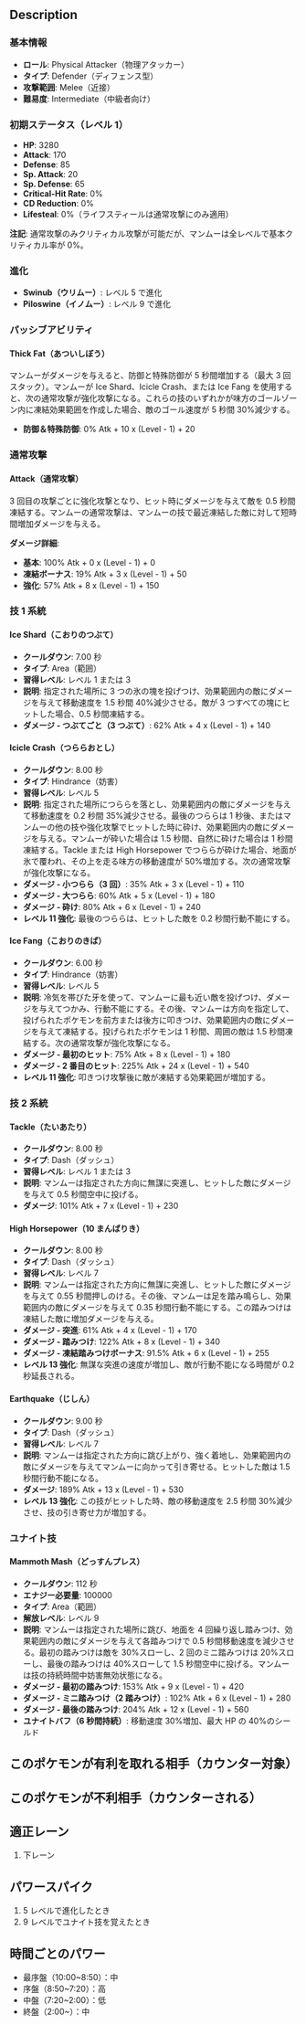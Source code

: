 ## Description

### 基本情報

- **ロール**: Physical Attacker（物理アタッカー）
- **タイプ**: Defender（ディフェンス型）
- **攻撃範囲**: Melee（近接）
- **難易度**: Intermediate（中級者向け）

### 初期ステータス（レベル 1）

- **HP**: 3280
- **Attack**: 170
- **Defense**: 85
- **Sp. Attack**: 20
- **Sp. Defense**: 65
- **Critical-Hit Rate**: 0%
- **CD Reduction**: 0%
- **Lifesteal**: 0%（ライフスティールは通常攻撃にのみ適用）

**注記**: 通常攻撃のみクリティカル攻撃が可能だが、マンムーは全レベルで基本クリティカル率が 0%。

### 進化

- **Swinub（ウリムー）**: レベル 5 で進化
- **Piloswine（イノムー）**: レベル 9 で進化

### パッシブアビリティ

#### Thick Fat（あついしぼう）

マンムーがダメージを与えると、防御と特殊防御が 5 秒間増加する（最大 3 回スタック）。マンムーが Ice Shard、Icicle Crash、または Ice Fang を使用すると、次の通常攻撃が強化攻撃になる。これらの技のいずれかが味方のゴールゾーン内に凍結効果範囲を作成した場合、敵のゴール速度が 5 秒間 30%減少する。

- **防御＆特殊防御**: 0% Atk + 10 x (Level - 1) + 20

### 通常攻撃

#### Attack（通常攻撃）

3 回目の攻撃ごとに強化攻撃となり、ヒット時にダメージを与えて敵を 0.5 秒間凍結する。マンムーの通常攻撃は、マンムーの技で最近凍結した敵に対して短時間増加ダメージを与える。

**ダメージ詳細**:

- **基本**: 100% Atk + 0 x (Level - 1) + 0
- **凍結ボーナス**: 19% Atk + 3 x (Level - 1) + 50
- **強化**: 57% Atk + 8 x (Level - 1) + 150

### 技 1 系統

#### Ice Shard（こおりのつぶて）

- **クールダウン**: 7.00 秒
- **タイプ**: Area（範囲）
- **習得レベル**: レベル 1 または 3
- **説明**: 指定された場所に 3 つの氷の塊を投げつけ、効果範囲内の敵にダメージを与えて移動速度を 1.5 秒間 40%減少させる。敵が 3 つすべての塊にヒットした場合、0.5 秒間凍結する。
- **ダメージ - つぶてごと（3 つぶて）**: 62% Atk + 4 x (Level - 1) + 140

#### Icicle Crash（つららおとし）

- **クールダウン**: 8.00 秒
- **タイプ**: Hindrance（妨害）
- **習得レベル**: レベル 5
- **説明**: 指定された場所につららを落とし、効果範囲内の敵にダメージを与えて移動速度を 0.2 秒間 35%減少させる。最後のつららは 1 秒後、またはマンムーの他の技や強化攻撃でヒットした時に砕け、効果範囲内の敵にダメージを与える。マンムーが砕いた場合は 1.5 秒間、自然に砕けた場合は 1 秒間凍結する。Tackle または High Horsepower でつららが砕けた場合、地面が氷で覆われ、その上を走る味方の移動速度が 50%増加する。次の通常攻撃が強化攻撃になる。
- **ダメージ - 小つらら（3 回）**: 35% Atk + 3 x (Level - 1) + 110
- **ダメージ - 大つらら**: 60% Atk + 5 x (Level - 1) + 180
- **ダメージ - 砕け**: 80% Atk + 6 x (Level - 1) + 240
- **レベル 11 強化**: 最後のつららは、ヒットした敵を 0.2 秒間行動不能にする。

#### Ice Fang（こおりのきば）

- **クールダウン**: 6.00 秒
- **タイプ**: Hindrance（妨害）
- **習得レベル**: レベル 5
- **説明**: 冷気を帯びた牙を使って、マンムーに最も近い敵を投げつけ、ダメージを与えてつかみ、行動不能にする。その後、マンムーは方向を指定して、投げられたポケモンを前方または後方に叩きつけ、効果範囲内の敵にダメージを与えて凍結する。投げられたポケモンは 1 秒間、周囲の敵は 1.5 秒間凍結する。次の通常攻撃が強化攻撃になる。
- **ダメージ - 最初のヒット**: 75% Atk + 8 x (Level - 1) + 180
- **ダメージ - 2 番目のヒット**: 225% Atk + 24 x (Level - 1) + 540
- **レベル 11 強化**: 叩きつけ攻撃後に敵が凍結する効果範囲が増加する。

### 技 2 系統

#### Tackle（たいあたり）

- **クールダウン**: 8.00 秒
- **タイプ**: Dash（ダッシュ）
- **習得レベル**: レベル 1 または 3
- **説明**: マンムーは指定された方向に無謀に突進し、ヒットした敵にダメージを与えて 0.5 秒間空中に投げる。
- **ダメージ**: 101% Atk + 7 x (Level - 1) + 230

#### High Horsepower（10 まんばりき）

- **クールダウン**: 8.00 秒
- **タイプ**: Dash（ダッシュ）
- **習得レベル**: レベル 7
- **説明**: マンムーは指定された方向に無謀に突進し、ヒットした敵にダメージを与えて 0.55 秒間押しのける。その後、マンムーは足を踏み鳴らし、効果範囲内の敵にダメージを与えて 0.35 秒間行動不能にする。この踏みつけは凍結した敵に増加ダメージを与える。
- **ダメージ - 突進**: 61% Atk + 4 x (Level - 1) + 170
- **ダメージ - 踏みつけ**: 122% Atk + 8 x (Level - 1) + 340
- **ダメージ - 凍結踏みつけボーナス**: 91.5% Atk + 6 x (Level - 1) + 255
- **レベル 13 強化**: 無謀な突進の速度が増加し、敵が行動不能になる時間が 0.2 秒延長される。

#### Earthquake（じしん）

- **クールダウン**: 9.00 秒
- **タイプ**: Dash（ダッシュ）
- **習得レベル**: レベル 7
- **説明**: マンムーは指定された方向に跳び上がり、強く着地し、効果範囲内の敵にダメージを与えてマンムーに向かって引き寄せる。ヒットした敵は 1.5 秒間行動不能になる。
- **ダメージ**: 189% Atk + 13 x (Level - 1) + 530
- **レベル 13 強化**: この技がヒットした時、敵の移動速度を 2.5 秒間 30%減少させ、技の引き寄せ力が増加する。

### ユナイト技

#### Mammoth Mash（どっすんプレス）

- **クールダウン**: 112 秒
- **エナジー必要量**: 100000
- **タイプ**: Area（範囲）
- **解放レベル**: レベル 9
- **説明**: マンムーは指定された場所に跳び、地面を 4 回繰り返し踏みつけ、効果範囲内の敵にダメージを与えて各踏みつけで 0.5 秒間移動速度を減少させる。最初の踏みつけは敵を 30%スローし、2 回のミニ踏みつけは 20%スローし、最後の踏みつけは 40%スローして 1.5 秒間空中に投げる。マンムーは技の持続時間中妨害無効状態になる。
- **ダメージ - 最初の踏みつけ**: 153% Atk + 9 x (Level - 1) + 420
- **ダメージ - ミニ踏みつけ（2 踏みつけ）**: 102% Atk + 6 x (Level - 1) + 280
- **ダメージ - 最後の踏みつけ**: 204% Atk + 12 x (Level - 1) + 560
- **ユナイトバフ（6 秒間持続）**: 移動速度 30%増加、最大 HP の 40%のシールド

## このポケモンが有利を取れる相手（カウンター対象）

## このポケモンが不利相手（カウンターされる）

## 適正レーン

1. 下レーン

## パワースパイク

1. 5 レベルで進化したとき
2. 9 レベルでユナイト技を覚えたとき

## 時間ごとのパワー

- 最序盤（10:00~8:50）：中
- 序盤（8:50~7:20）：高
- 中盤（7:20~2:00）：低
- 終盤（2:00~）：中
